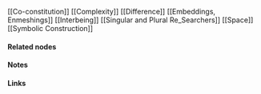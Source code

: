 ---
---

[[Co-constitution]]
[[Complexity]]
[[Difference]]
[[Embeddings, Enmeshings]]
[[Interbeing]]
[[Singular and Plural Re_Searchers]]
[[Space]]
[[Symbolic Construction]]



#### Related nodes




#### Notes




#### Links